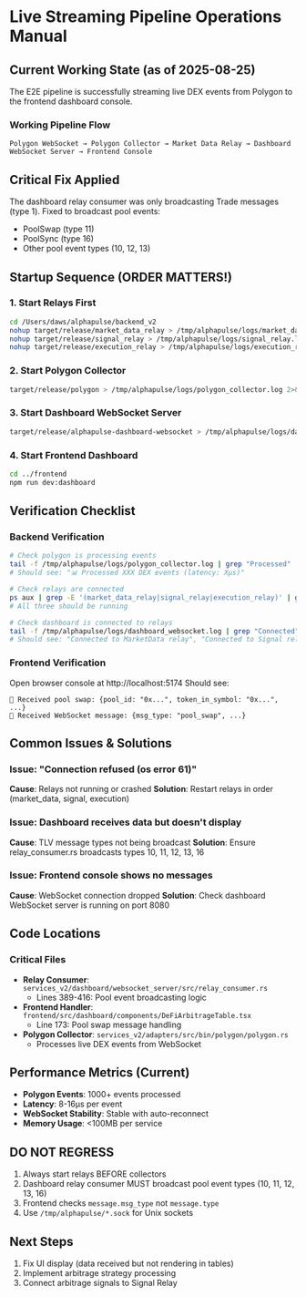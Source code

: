 # Live Streaming Pipeline Operations Manual

## Current Working State (as of 2025-08-25)
The E2E pipeline is successfully streaming live DEX events from Polygon to the frontend dashboard console.

### Working Pipeline Flow
```
Polygon WebSocket → Polygon Collector → Market Data Relay → Dashboard WebSocket Server → Frontend Console
```

## Critical Fix Applied
The dashboard relay consumer was only broadcasting Trade messages (type 1). Fixed to broadcast pool events:
- PoolSwap (type 11)
- PoolSync (type 16)
- Other pool event types (10, 12, 13)

## Startup Sequence (ORDER MATTERS!)

### 1. Start Relays First
```bash
cd /Users/daws/alphapulse/backend_v2
nohup target/release/market_data_relay > /tmp/alphapulse/logs/market_data_relay.log 2>&1 &
nohup target/release/signal_relay > /tmp/alphapulse/logs/signal_relay.log 2>&1 &
nohup target/release/execution_relay > /tmp/alphapulse/logs/execution_relay.log 2>&1 &
```

### 2. Start Polygon Collector
```bash
target/release/polygon > /tmp/alphapulse/logs/polygon_collector.log 2>&1 &
```

### 3. Start Dashboard WebSocket Server
```bash
target/release/alphapulse-dashboard-websocket > /tmp/alphapulse/logs/dashboard_websocket.log 2>&1 &
```

### 4. Start Frontend Dashboard
```bash
cd ../frontend
npm run dev:dashboard
```

## Verification Checklist

### Backend Verification
```bash
# Check polygon is processing events
tail -f /tmp/alphapulse/logs/polygon_collector.log | grep "Processed"
# Should see: "📊 Processed XXX DEX events (latency: Xμs)"

# Check relays are connected
ps aux | grep -E '(market_data_relay|signal_relay|execution_relay)' | grep -v grep
# All three should be running

# Check dashboard is connected to relays
tail -f /tmp/alphapulse/logs/dashboard_websocket.log | grep "Connected"
# Should see: "Connected to MarketData relay", "Connected to Signal relay", "Connected to Execution relay"
```

### Frontend Verification
Open browser console at http://localhost:5174
Should see:
```
🔄 Received pool swap: {pool_id: "0x...", token_in_symbol: "0x...", ...}
📨 Received WebSocket message: {msg_type: "pool_swap", ...}
```

## Common Issues & Solutions

### Issue: "Connection refused (os error 61)"
**Cause**: Relays not running or crashed
**Solution**: Restart relays in order (market_data, signal, execution)

### Issue: Dashboard receives data but doesn't display
**Cause**: TLV message types not being broadcast
**Solution**: Ensure relay_consumer.rs broadcasts types 10, 11, 12, 13, 16

### Issue: Frontend console shows no messages
**Cause**: WebSocket connection dropped
**Solution**: Check dashboard WebSocket server is running on port 8080

## Code Locations

### Critical Files
- **Relay Consumer**: `services_v2/dashboard/websocket_server/src/relay_consumer.rs`
  - Lines 389-416: Pool event broadcasting logic
- **Frontend Handler**: `frontend/src/dashboard/components/DeFiArbitrageTable.tsx`
  - Line 173: Pool swap message handling
- **Polygon Collector**: `services_v2/adapters/src/bin/polygon/polygon.rs`
  - Processes live DEX events from WebSocket

## Performance Metrics (Current)
- **Polygon Events**: 1000+ events processed
- **Latency**: 8-16μs per event
- **WebSocket Stability**: Stable with auto-reconnect
- **Memory Usage**: <100MB per service

## DO NOT REGRESS
1. Always start relays BEFORE collectors
2. Dashboard relay consumer MUST broadcast pool event types (10, 11, 12, 13, 16)
3. Frontend checks `message.msg_type` not `message.type`
4. Use `/tmp/alphapulse/*.sock` for Unix sockets

## Next Steps
1. Fix UI display (data received but not rendering in tables)
2. Implement arbitrage strategy processing
3. Connect arbitrage signals to Signal Relay
